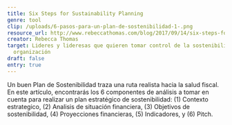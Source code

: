 ```yaml
---
title: Six Steps for Sustainability Planning
genre: tool
clip: /uploads/6-pasos-para-un-plan-de-sostenibilidad-1-.png
resource_url: http://www.rebeccathomas.com/blog/2017/09/14/six-steps-for-sustainability.html
creator: Rebecca Thomas
target: Lideres y lideresas que quieren tomar control de la sostenibilidad de su
  organización
draft: false
entry: true
---
```

<!--StartFragment-->

Un buen Plan de Sostenibilidad traza una ruta realista hacia la salud fiscal. En este artículo, encontrarás los 6 componentes de análisis a tomar en cuenta para realizar un plan estratégico de sostenibilidad: (1) Contexto estrategico, (2) Analisis de situación financiera, (3) Objetivos de sostenibilidad, (4) Proyecciones financieras, (5) Indicadores, y (6) Pitch.

<!--EndFragment-->